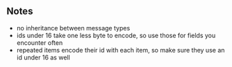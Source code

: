 ## Notes
 - no inheritance between message types
 - ids under 16 take one less byte to encode, so use those for fields you encounter often
 - repeated items encode their id with each item, so make sure they use an id under 16 as well
 
